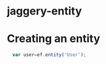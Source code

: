 jaggery-entity
==============

Creating an entity
==================

```javascript
  var user=ef.entity('User');
```




